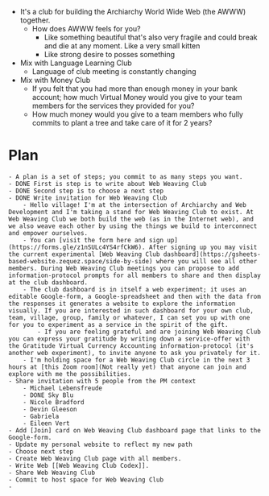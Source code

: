 - It's a club for building the Archiarchy World Wide Web (the AWWW) together.
	- How does AWWW feels for you?
		- Like something beautiful that's also very fragile and could break and die at any moment. Like a very small kitten
		- Like strong desire to posses something
- Mix with Language Learning Club
	- Language of club meeting is constantly changing
- Mix with Money Club
	- If you felt that you had more than enough money in your bank account; how much Virtual Money would you give to your team members for the services they provided for you?
	- How much money would you give to a team members who fully commits to plant a tree and take care of it for 2 years?
# Plan
	- A plan is a set of steps; you commit to as many steps you want.
	- DONE First is step is to write about Web Weaving Club
	- DONE Second step is to choose a next step
	- DONE Write invitation for Web Weaving Club
		- Hello village! I'm at the intersection of Archiarchy and Web Development and I'm taking a stand for Web Weaving Club to exist. At Web Weaving Club we both build the web (as in the Internet web), and we also weave each other by using the things we build to interconnect and empower ourselves.
		- You can [visit the form here and sign up](https://forms.gle/z1nSULc4YS4rfCkW6). After signing up you may visit the current experimental [Web Weaving Club dashboard](https://gsheets-based-website.zequez.space/side-by-side) where you will see all other members. During Web Weaving Club meetings you can propose to add information-protocol prompts for all members to share and then display at the club dashboard.
		- The club dashboard is in itself a web experiment; it uses an editable Google-form, a Google-spreadsheet and then with the data from the responses it generates a website to explore the information visually. If you are interested in such dashboard for your own club, team, village, group, family or whatever, I can set you up with one for you to experiment as a service in the spirit of the gift.
			- If you are feeling grateful and are joining Web Weaving Club you can express your gratitude by writing down a service-offer with the Gratitude Virtual Currency Accounting information-protocol (it's another web experiment), to invite anyone to ask you privately for it.
		- I'm holding space for a Web Weaving Club circle in the next 3 hours at [this Zoom room](Not really yet) that anyone can join and explore with me the possibilities.
	- Share invitation with 5 people from the PM context
		- Michael Lebensfreude
		- DONE Sky Blu
		- Nicole Bradford
		- Devin Gleeson
		- Gabriela
		- Eileen Vert
	- Add [Join] card on Web Weaving Club dashboard page that links to the Google-form.
	- Update my personal website to reflect my new path
	- Choose next step
	- Create Web Weaving Club page with all members.
	- Write Web [[Web Weaving Club Codex]].
	- Share Web Weaving Club
	- Commit to host space for Web Weaving Club
	-